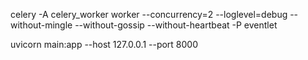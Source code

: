 celery -A celery_worker worker --concurrency=2 --loglevel=debug --without-mingle --without-gossip --without-heartbeat -P eventlet


uvicorn main:app --host 127.0.0.1 --port 8000